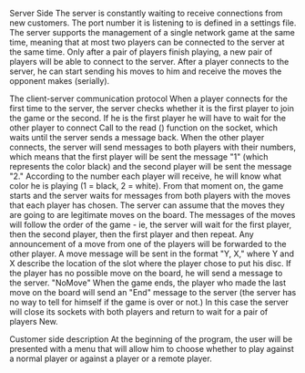 Server Side
The server is constantly waiting to receive connections from new customers. The port number it is listening to is defined in a settings file. The server supports the management of a single network game at the same time, meaning that at most two players can be connected to the server at the same time.
Only after a pair of players finish playing, a new pair of players will be able to connect to the server.
After a player connects to the server, he can start sending his moves to him and receive the moves the opponent makes (serially).

The client-server communication protocol
When a player connects for the first time to the server, the server checks whether it is the first player to join the game or the second.
If he is the first player he will have to wait for the other player to connect
Call to the read () function on the socket, which waits until the server sends a message back.
When the other player connects, the server will send messages to both players with their numbers, which means that the first player will be sent the message "1" (which represents the color black) and the second player will be sent the message "2."
According to the number each player will receive, he will know what color he is playing (1 = black, 2 = white).
From that moment on, the game starts and the server waits for messages from both players with the moves that each player has chosen.
The server can assume that the moves they are going to are legitimate moves on the board. The messages of the moves will follow the order of the game - ie, the server will wait for the first player, then the second player, then the first player and then repeat.
Any announcement of a move from one of the players will be forwarded to the other player.
A move message will be sent in the format "Y, X," where Y and X describe the location of the slot where the player chose to put his disc. If the player has no possible move on the board, he will send a message to the server. "NoMove"
When the game ends, the player who made the last move on the board will send an "End" message to the server (the server has no way to tell for himself if the game is over or not.) In this case the server will close its sockets with both players and return to wait for a pair of players New.

Customer side description
At the beginning of the program, the user will be presented with a menu that will allow him to choose whether to play against a normal player or against a player or a remote player.
